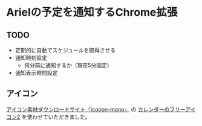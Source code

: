 # Arielの予定を通知するChrome拡張

## TODO
* 定期的に自動でスケジュールを取得させる
* 通知時刻設定
    * 何分前に通知するか（現在5分固定）
* 通知表示時間設定

## アイコン
[アイコン素材ダウンロードサイト「icooon-mono」](http://icooon-mono.com/) の [カレンダーのフリーアイコン2](http://icooon-mono.com/12549-%E3%82%AB%E3%83%AC%E3%83%B3%E3%83%80%E3%83%BC%E3%81%AE%E3%83%95%E3%83%AA%E3%83%BC%E3%82%A2%E3%82%A4%E3%82%B3%E3%83%B32/) を使わせていただきました。

